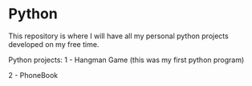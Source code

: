 Python
======
This repository is where I will have all my personal python projects developed on my free time.

Python projects:
1 - Hangman Game (this was my first python program)
<p>2 - PhoneBook</p>

